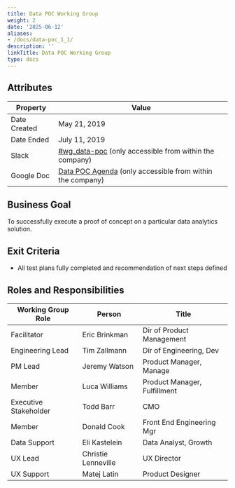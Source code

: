 ```yaml
---
title: Data POC Working Group
weight: 2
date: '2025-06-12'
aliases:
- /docs/data-poc_1_1/
description: ''
linkTitle: Data POC Working Group
type: docs
---
```


## Attributes

| Property     | Value |
|--------------|-------|
| Date Created | May 21, 2019 |
| Date Ended   | July 11, 2019 |
| Slack        | [#wg_data-poc](https://gitlab.slack.com/messages/CJYKZL0BG) (only accessible from within the company) |
| Google Doc   | [Data POC Agenda](https://docs.google.com/document/d/1IzK3E2xzhLkWURdfKxmY3SxwPawX9nI_9pB4bz3DhUc/edit) (only accessible from within the company) |

## Business Goal

To successfully execute a proof of concept on a particular data analytics solution.

## Exit Criteria

- All test plans fully completed and recommendation of next steps defined

## Roles and Responsibilities

| Working Group Role    | Person                | Title                          |
|-----------------------|-----------------------|--------------------------------|
| Facilitator           | Eric Brinkman         | Dir of Product Management      |
| Engineering Lead      | Tim Zallmann          | Dir of Engineering, Dev        |
| PM Lead               | Jeremy Watson         | Product Manager, Manage        |
| Member                | Luca Williams         | Product Manager, Fulfillment   |
| Executive Stakeholder | Todd Barr             | CMO                            |
| Member                | Donald Cook           | Front End Engineering Mgr      |
| Data Support          | Eli Kastelein         | Data Analyst, Growth           |
| UX Lead               | Christie Lenneville   | UX Director                    |
| UX Support            | Matej Latin           | Product Designer               |
